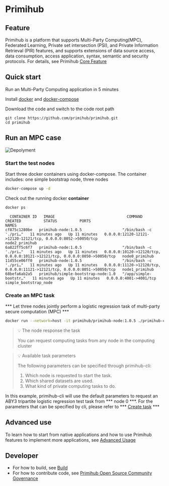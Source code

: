 # Primihub 
## Feature
Primihub is a platform that supports Multi-Party Computing(MPC), Federated Learning, Private set intersection (PSI), and Private Information Retrieval (PIR) features, and supports extensions of data source access, data consumption, access application, syntax, semantic and security protocols. For details, see Primihub [Core Feature](http://docs.primihub.com/docs/category/%E6%A0%B8%E5%BF%83%E7%89%B9%E6%80%A7)

## Quick start

Run an Multi-Party Computing application in 5 minutes


Install [docker](https://docs.docker.com/install/overview/) and [docker-compose](https://docs.docker.com/compose/install/)

Download the code and switch to the code root path

```
git clone https://github.com/primihub/primihub.git
cd primihub
```


## Run an MPC case
![Depolyment](doc/tutorial-depolyment.jpg)


### Start the test nodes



Start three docker containers using docker-compose.
    The container includes: one simple bootstrap node, three nodes

  ```bash
  docker-compose up -d
  ```

Check out the running docker **container**

```bash
docker ps
```
```
  CONTAINER ID   IMAGE                                COMMAND                  CREATED          STATUS          PORTS                                                                         NAMES
cf875c1280be   primihub-node:1.0.5                  "/bin/bash -c './pri…"   11 minutes ago   Up 11 minutes   0.0.0.0:12120-12121->12120-12121/tcp, 0.0.0.0:8052->50050/tcp                 node2_primihub
6a822ff5c6f7   primihub-node:1.0.5                  "/bin/bash -c './pri…"   11 minutes ago   Up 11 minutes   0.0.0.0:10120->12120/tcp, 0.0.0.0:10121->12121/tcp, 0.0.0.0:8050->50050/tcp   node0_primihub
11d55ce06ff0   primihub-node:1.0.5                  "/bin/bash -c './pri…"   11 minutes ago   Up 11 minutes   0.0.0.0:11120->12120/tcp, 0.0.0.0:11121->12121/tcp, 0.0.0.0:8051->50050/tcp   node1_primihub
68befa6ab2a5   primihub/simple-bootstrap-node:1.0   "/app/simple-bootstr…"   11 minutes ago   Up 11 minutes   0.0.0.0:4001->4001/tcp                                                        simple_bootstrap_node

```


### Create an MPC task

*** Let three nodes jointly perform a logistic regression task of multi-party secure computation (MPC) ***


```bash
docker run --network=host -it primihub/primihub-node:1.0.5 ./primihub-cli --server=127.0.0.1:8050
```

> 💡 The node response the task
>  
> You can request computing tasks from any node in the computing cluster
>

> 💡 Available task parameters
> 
> The following parameters can be specified through primihub-cli:
>  1. Which node is requested to start the task.
>  2. Which shared datasets are used.
>  3. What kind of private computing tasks to do.

In this example, primihub-cli will use the default parameters to request an ABY3 tripartite logistic regression test task from *** node 0 ***. For the parameters that can be specified by cli, please refer to *** [Create task](http://docs.primihub.com/docs/advance-usage/create-tasks) ***

## Advanced use
   To learn how to start from native applications and how to use Primihub features to implement more applications, see [Advanced Usage](http://docs.primihub.com/docs/category/%E8%BF%9B%E9%98%B6%E4%BD%BF%E7%94%A8)

## Developer
  * For how to build, see [Build](http://docs.primihub.com/docs/developer-docs/build)
  * For how to contribute code, see [Primihub Open Source Community Governance](http://docs.primihub.com/docs/primihub-community)
